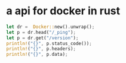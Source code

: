 # a api for docker in rust
```rust
let dr =  Docker::new().unwrap();
let p = dr.head("/_ping");
let p = dr.get("/version");
println!("{}", p.status_code());
println!("{}", p.headers);
println!("{}", p.data);
```